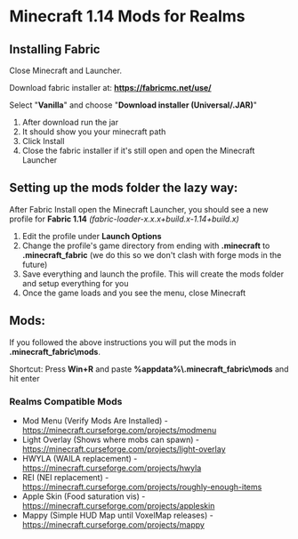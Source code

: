 # Minecraft 1.14 Mods for Realms

## Installing Fabric
Close Minecraft and Launcher.

Download fabric installer at: **https://fabricmc.net/use/**

Select "**Vanilla**" and choose "**Download installer (Universal/.JAR)**"

1. After download run the jar
2. It should show you your minecraft path
3. Click Install
4. Close the fabric installer if it's still open and open the Minecraft Launcher

## Setting up the mods folder the lazy way:
After Fabric Install open the Minecraft Launcher, you should see a new profile for **Fabric 1.14** *(fabric-loader-x.x.x+build.x-1.14+build.x)*
1. Edit the profile under **Launch Options**
2. Change the profile's game directory from ending with **.minecraft** to **.minecraft_fabric** (we do this so we don't clash with forge mods in the future)
3. Save everything and launch the profile. This will create the mods folder and setup everything for you
4. Once the game loads and you see the menu, close Minecraft

## Mods:
If you followed the above instructions you will put the mods in **.minecraft_fabric\mods**.

Shortcut: Press **Win+R** and paste **%appdata%\\.minecraft_fabric\\mods** and hit enter

### Realms Compatible Mods
* Mod Menu (Verify Mods Are Installed) - https://minecraft.curseforge.com/projects/modmenu
* Light Overlay (Shows where mobs can spawn) - https://minecraft.curseforge.com/projects/light-overlay
* HWYLA (WAILA replacement) - https://minecraft.curseforge.com/projects/hwyla
* REI (NEI replacement) - https://minecraft.curseforge.com/projects/roughly-enough-items
* Apple Skin (Food saturation vis) - https://minecraft.curseforge.com/projects/appleskin
* Mappy (Simple HUD Map until VoxelMap releases) - https://minecraft.curseforge.com/projects/mappy
